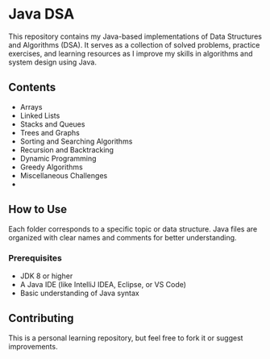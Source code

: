 # Java DSA

This repository contains my Java-based implementations of Data Structures and Algorithms (DSA). It serves as a collection of solved problems, practice exercises, and learning resources as I improve my skills in algorithms and system design using Java.

## Contents

- Arrays
- Linked Lists
- Stacks and Queues
- Trees and Graphs
- Sorting and Searching Algorithms
- Recursion and Backtracking
- Dynamic Programming
- Greedy Algorithms
- Miscellaneous Challenges
- 

## How to Use

Each folder corresponds to a specific topic or data structure. Java files are organized with clear names and comments for better understanding.

### Prerequisites

- JDK 8 or higher
- A Java IDE (like IntelliJ IDEA, Eclipse, or VS Code)
- Basic understanding of Java syntax

## Contributing

This is a personal learning repository, but feel free to fork it or suggest improvements.
